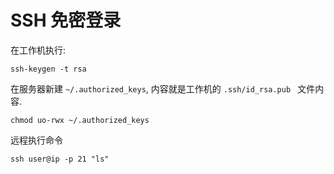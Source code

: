 # SSH 免密登录

在工作机执行:

```
ssh-keygen -t rsa
```

在服务器新建 `~/.authorized_keys`, 内容就是工作机的 `.ssh/id_rsa.pub ` 文件内容.

```
chmod uo-rwx ~/.authorized_keys
```

远程执行命令

```
ssh user@ip -p 21 "ls"
```
